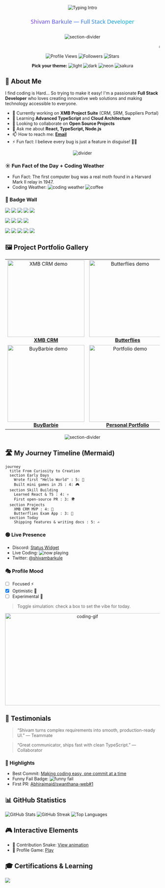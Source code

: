 <!-- ========================================================= -->
<!-- Animated Hero Banner & Parallax Gradient Title -->
<!-- ========================================================= -->
<p align="center">
  <img src="https://readme-typing-svg.demolab.com?font=Fira+Code&size=36&duration=2500&pause=700&color=58A6FF&center=true&vCenter=true&width=1000&lines=Hey+there!+I'm+Shivam+Barkule+%F0%9F%91%8B;Full+Stack+Developer+%F0%9F%9A%80;Making+coding+easy%2C+one+commit+at+a+time+%F0%9F%92%BB" alt="Typing Intro"/>
</p>

<p align="center">
  <svg width="100%" height="120" viewBox="0 0 1200 120" xmlns="http://www.w3.org/2000/svg" role="img" aria-label="Shivam Barkule Title">
    <defs>
      <linearGradient id="grad" x1="0%" y1="0%" x2="100%" y2="0%">
        <stop offset="0%" stop-color="#7C3AED">
          <animate attributeName="stop-color" values="#7C3AED;#06B6D4;#22C55E;#F59E0B;#7C3AED" dur="10s" repeatCount="indefinite"/>
        </stop>
        <stop offset="100%" stop-color="#06B6D4">
          <animate attributeName="stop-color" values="#06B6D4;#22C55E;#F59E0B;#7C3AED;#06B6D4" dur="10s" repeatCount="indefinite"/>
        </stop>
      </linearGradient>
    </defs>
    <g>
      <text x="50%" y="50%" dominant-baseline="middle" text-anchor="middle" font-size="44" font-family="'Segoe UI', Roboto, Oxygen, Ubuntu, Cantarell, 'Fira Sans', 'Droid Sans', 'Helvetica Neue', Arial, sans-serif" fill="url(#grad)">
        Shivam Barkule — Full Stack Developer
      </text>
    </g>
  </svg>
</p>

<p align="center">
  <img src="https://capsule-render.vercel.app/api?type=waving&color=0:7C3AED,50:06B6D4,100:F59E0B&height=90&section=header" alt="section-divider"/>
</p>

<!-- Marquee Ticker Announcement -->
<p align="center">
  <marquee behavior="scroll" direction="left" scrollamount="6">🔥 News: Shipping XMB Project Suite modules | Open to collabs | Follow @shivambarkule for updates! 🔁</marquee>
</p>

<!-- Badges: views, followers, stars -->
<p align="center">
  <img src="https://komarev.com/ghpvc/?username=shivambarkule&color=blueviolet&style=for-the-badge" alt="Profile Views"/>
  <img src="https://img.shields.io/github/followers/shivambarkule?style=for-the-badge&color=0aa6ff" alt="Followers"/>
  <img src="https://img.shields.io/github/stars/shivambarkule?style=for-the-badge&color=22c55e" alt="Stars"/>
</p>


<!-- ========================================================= -->
<!-- Theme Switcher (Simulated) -->
<!-- ========================================================= -->
<p align="center">
  <b>Pick your theme:</b>
  <img src="https://img.shields.io/badge/theme-light-fff?style=flat-square" alt="light"/>
  <img src="https://img.shields.io/badge/theme-dark-0d1117?style=flat-square&logo=github&logoColor=white" alt="dark"/>
  <img src="https://img.shields.io/badge/theme-neon-00ffbf?style=flat-square" alt="neon"/>
  <img src="https://img.shields.io/badge/theme-sakura-ffb7c5?style=flat-square" alt="sakura"/>
</p>


<!-- ========================================================= -->
<!-- About Me (Preserved content + divider) -->
<!-- ========================================================= -->

## 🚀 About Me
I find coding is Hard... So trying to make it easy! I'm a passionate **Full Stack Developer** who loves creating innovative web solutions and making technology accessible to everyone.

- 🔭 Currently working on **XMB Project Suite** (CRM, SRM, Suppliers Portal)
- 🌱 Learning **Advanced TypeScript** and **Cloud Architecture**
- 👯 Looking to collaborate on **Open Source Projects**
- 💬 Ask me about **React, TypeScript, Node.js**
- 📫 How to reach me: **[Email](mailto:shivambarkule@gmail.com)**
- ⚡ Fun fact: I believe every bug is just a feature in disguise! 🐛✨

<p align="center">
  <img src="https://capsule-render.vercel.app/api?type=rect&color=0:22C55E,100:06B6D4&height=4&section=header" alt="divider"/>
</p>


<!-- ========================================================= -->
<!-- Fun Fact of the Day (sample) & Coding Weather Badge -->
<!-- ========================================================= -->

### ☀️ Fun Fact of the Day + Coding Weather
- Fun Fact: The first computer bug was a real moth found in a Harvard Mark II relay in 1947.
- Coding Weather: <img src="https://img.shields.io/badge/Coding%20Weather-100%25%20chance%20of%20commits-7C3AED?logo=github" alt="coding weather"/> <img src="https://img.shields.io/badge/Coffee-Strong%20%F0%9F%8D%B5-FF7F50" alt="coffee"/>


<!-- ========================================================= -->
<!-- Badge Wall (skills & achievements) -->
<!-- ========================================================= -->

### 🧱 Badge Wall
<p>
  <!-- Row 1: Core -->
  <img src="https://img.shields.io/badge/React-61DAFB?logo=react&logoColor=000&style=for-the-badge"/>
  <img src="https://img.shields.io/badge/TypeScript-3178C6?logo=typescript&logoColor=fff&style=for-the-badge"/>
  <img src="https://img.shields.io/badge/JavaScript-F7DF1E?logo=javascript&logoColor=000&style=for-the-badge"/>
  <img src="https://img.shields.io/badge/Node.js-339933?logo=node.js&logoColor=fff&style=for-the-badge"/>
  <img src="https://img.shields.io/badge/Express-000?logo=express&logoColor=fff&style=for-the-badge"/>
</p>
<p>
  <!-- Row 2: Web -->
  <img src="https://img.shields.io/badge/HTML5-E34F26?logo=html5&logoColor=fff&style=for-the-badge"/>
  <img src="https://img.shields.io/badge/CSS3-1572B6?logo=css3&logoColor=fff&style=for-the-badge"/>
  <img src="https://img.shields.io/badge/Tailwind-38B2AC?logo=tailwindcss&logoColor=fff&style=for-the-badge"/>
  <img src="https://img.shields.io/badge/Next.js-000000?logo=nextdotjs&logoColor=fff&style=for-the-badge"/>
</p>
<p>
  <!-- Row 3: Tools & Achievements -->
  <img src="https://img.shields.io/badge/Git-F05032?logo=git&logoColor=fff&style=for-the-badge"/>
  <img src="https://img.shields.io/badge/GitHub-181717?logo=github&logoColor=fff&style=for-the-badge"/>
  <img src="https://img.shields.io/badge/VS%20Code-007ACC?logo=visualstudiocode&logoColor=fff&style=for-the-badge"/>
  <img src="https://img.shields.io/badge/77%20Contributions-2024-22c55e?style=for-the-badge"/>
  <img src="https://img.shields.io/badge/12%2B%20Repos-Active-06b6d4?style=for-the-badge"/>
</p>


<!-- ========================================================= -->
<!-- Project Gallery Grid with Animated Demos -->
<!-- ========================================================= -->

## 🖼️ Project Portfolio Gallery

<table>
  <tr>
    <td align="center">
      <a href="https://github.com/shivambarkule/XMB_CRM">
        <img src="https://media.giphy.com/media/v1.Y2lkPTc5MGI3NjExeWdvYjhvdm5mNjNpcm45OGtmMm9sNWN0NHhobWxjaW0xNnQ4d2J4eSZjdD1n/3oEduSbSGpGaRX2Vri/giphy.gif" alt="XMB CRM demo" width="250"/>
        <br/>
        <b>XMB CRM</b>
      </a>
    </td>
    <td align="center">
      <a href="https://github.com/shivambarkule/Butterflies">
        <img src="https://media.giphy.com/media/du3J3cXyzhj75IOgvA/giphy.gif" alt="Butterflies demo" width="250"/>
        <br/>
        <b>Butterflies</b>
      </a>
    </td>
    <td align="center">
      <a href="https://github.com/shivambarkule/Labyrinth">
        <img src="https://media.giphy.com/media/l0ExncehJzexFpRHq/giphy.gif" alt="Labyrinth demo" width="250"/>
        <br/>
        <b>Labyrinth</b>
      </a>
    </td>
  </tr>
  <tr>
    <td align="center">
      <a href="https://github.com/shivambarkule/buybarbie">
        <img src="https://media.giphy.com/media/xT9IgzoKnwFNmISR8I/giphy.gif" alt="BuyBarbie demo" width="250"/>
        <br/>
        <b>BuyBarbie</b>
      </a>
    </td>
    <td align="center">
      <a href="https://github.com/shivambarkule/Personal_Portfolio">
        <img src="https://media.giphy.com/media/5kq0GCjHA8Rwc/giphy.gif" alt="Portfolio demo" width="250"/>
        <br/>
        <b>Personal Portfolio</b>
      </a>
    </td>
    <td align="center">
      <a href="https://github.com/shivambarkule/Basic_Calculator">
        <img src="https://media.giphy.com/media/1oF1KAEYvmXBMo6u9K/giphy.gif" alt="Calculator demo" width="250"/>
        <br/>
        <b>Basic Calculator</b>
      </a>
    </td>
  </tr>
</table>

<p align="center">
  <img src="https://capsule-render.vercel.app/api?type=waving&color=0:06B6D4,50:F59E0B,100:7C3AED&height=90&section=footer" alt="section-divider"/>
</p>


<!-- ========================================================= -->
<!-- Journey Timeline (Mermaid.js interactive story) -->
<!-- ========================================================= -->

## 🛣️ My Journey Timeline (Mermaid)
```mermaid
journey
  title From Curiosity to Creation
  section Early Days
    Wrote first "Hello World" : 5: 👶
    Built mini games in JS : 4: 🎮
  section Skill Building
    Learned React & TS : 4: ⚛️
    First open-source PR : 3: 🌍
  section Projects
    XMB CRM MVP : 4: 🚀
    Butterflies Exam App : 3: 🦋
  section Today
    Shipping features & writing docs : 5: ✍️
```


<!-- ========================================================= -->
<!-- Live Presence / Status Widgets -->
<!-- ========================================================= -->

### 🟢 Live Presence
- Discord: <a href="https://discord.com/users/yourDiscordID">Status Widget</a>
- Live Coding: <img src="https://img.shields.io/badge/Now%20Playing-Ctrl%2BC%20%F0%9F%8E%B5-1DB954?logo=spotify&logoColor=white" alt="now playing"/>
- Twitter: <a href="https://twitter.com/shivambarkule">@shivambarkule</a>


<!-- ========================================================= -->
<!-- Multi-theme Profile Mood (simulated toggle) -->
<!-- ========================================================= -->

### 🎭 Profile Mood
- [ ] Focused ⚡
- [x] Optimistic 🌈
- [ ] Experimental 🧪

> Toggle simulation: check a box to set the vibe for today.


<!-- ========================================================= -->
<!-- Looping terminal / keyboard GIF -->
<!-- ========================================================= -->

<p align="center">
  <img src="https://media.giphy.com/media/dWesBcTLavkZuG35MI/giphy.gif" width="520" height="300" alt="coding-gif"/>
</p>


<!-- ========================================================= -->
<!-- Testimonials / Quotes -->
<!-- ========================================================= -->

## 💬 Testimonials
> “Shivam turns complex requirements into smooth, production-ready UI.” — Teammate

> “Great communicator, ships fast with clean TypeScript.” — Collaborator


<!-- ========================================================= -->
<!-- Highlights: best commit / funny fail / PR link -->
<!-- ========================================================= -->

### 🏅 Highlights
- Best Commit: <a href="https://github.com/shivambarkule/shivambarkule/commit/fb8862a8163548b3eec4f1d6202e9db60f732bfe">Making coding easy, one commit at a time</a>
- Funny Fail Badge: <img src="https://img.shields.io/badge/Build-Broke%20But%20Learned-red?style=flat-square" alt="funny fail"/>
- First PR: <a href="https://github.com/Abhirajmaid/swanthana-web/pull/1">Abhirajmaid/swanthana-web#1</a>


<!-- ========================================================= -->
<!-- Stats & Widgets (preserved, enhanced) -->
<!-- ========================================================= -->

## 📊 GitHub Statistics
<p>
  <img src="https://github-readme-stats.vercel.app/api?username=shivambarkule&show_icons=true&theme=tokyonight&hide_border=true" alt="GitHub Stats"/>
  <img src="https://github-readme-streak-stats.herokuapp.com/?user=shivambarkule&theme=tokyonight&hide_border=true" alt="GitHub Streak"/>
  <img src="https://github-readme-stats.vercel.app/api/top-langs/?username=shivambarkule&layout=compact&theme=tokyonight&hide_border=true" alt="Top Languages"/>
</p>


<!-- ========================================================= -->
<!-- Interactive Elements (preserved) -->
<!-- ========================================================= -->

## 🎮 Interactive Elements
- 🐍 Contribution Snake: <a href="https://github.com/shivambarkule/shivambarkule/blob/output/github-contribution-grid-snake.svg">View animation</a>
- 🎯 Profile Game: <a href="https://github.com/shivambarkule">Play</a>


<!-- ========================================================= -->
<!-- Certifications & Learning (preserved) -->
<!-- ========================================================= -->

## 🎓 Certifications & Learning
<p>
  <img src="https://img.shields.io/badge/Goal-Full_Stack_Mastery-blue?style=for-the-badge"/>
  <img src="https://img.shields.io/badge/Learning-Cloud_Architecture-green?style=for-the-b
